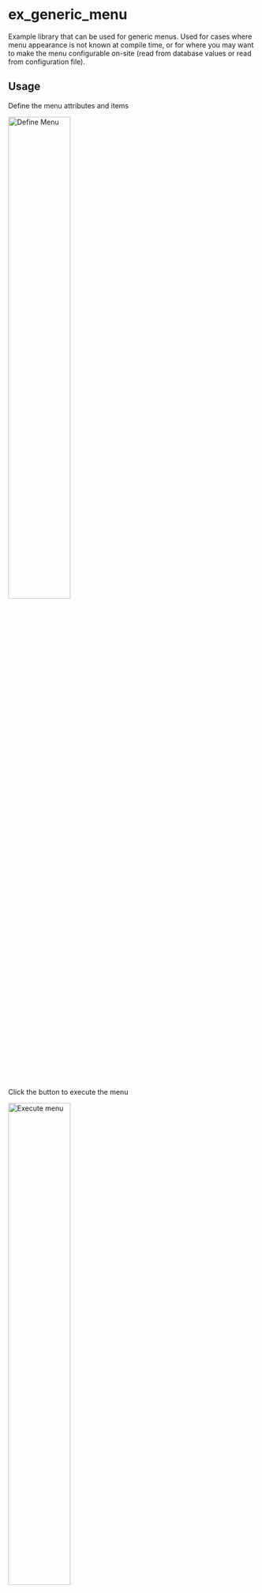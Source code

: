 # ex_generic_menu
Example library that can be used for generic menus.  Used for cases where menu appearance is not known at compile time, or for where you may want to make the menu configurable on-site (read from database values or read from configuration file).

## Usage

Define the menu attributes and items

<img alt="Define Menu" src="https://user-images.githubusercontent.com/13615993/32272412-c9327cfe-bf62-11e7-9527-5bdc910e0775.png" width="50%" />

Click the button to execute the menu

<img alt="Execute menu" src="https://user-images.githubusercontent.com/13615993/32272411-c8fd8a3a-bf62-11e7-8dd2-ab9b73611378.png" width="50%" />

Note the entry clicked on the menu

<img alt="Entry selected" src="https://user-images.githubusercontent.com/13615993/32272410-c8c90d8c-bf62-11e7-9cd5-2fbb81da9d58.png" width="50%" />

Click on View Source to see source required

<img alt="Source Example" src="https://user-images.githubusercontent.com/13615993/32272409-c8926f84-bf62-11e7-96b2-50b216055737.png" width="50%" />    
